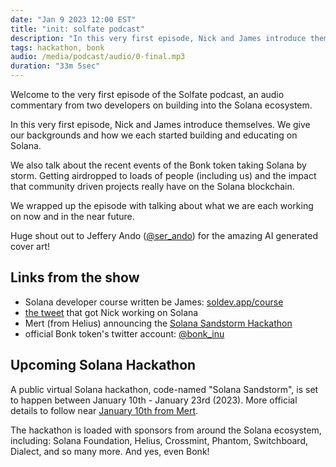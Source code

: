 ```yaml
---
date: "Jan 9 2023 12:00 EST"
title: "init: solfate podcast"
description: "In this very first episode, Nick and James introduce themselves. They give their backgrounds and how each of them started building and educating on Solana."
tags: hackathon, bonk
audio: /media/podcast/audio/0-final.mp3
duration: "33m 5sec"
---
```


Welcome to the very first episode of the Solfate podcast, an audio commentary from two developers on building into the Solana ecosystem.

In this very first episode, Nick and James introduce themselves. We give our backgrounds and how we each started building and educating on Solana.

We also talk about the recent events of the Bonk token taking Solana by storm. Getting airdropped to loads of people (including us) and the impact that community driven projects really have on the Solana blockchain.

We wrapped up the episode with talking about what we are each working on now and in the near future.

Huge shout out to Jeffery Ando ([@ser_ando](https://twitter.com/ser_ando)) for the amazing AI generated cover art!

## Links from the show

- Solana developer course written be James: [soldev.app/course](https://soldev.app/course)
- [the tweet](https://twitter.com/therealchaseeb/status/1545523240789053440) that got Nick working on Solana
- Mert (from Helius) announcing the [Solana Sandstorm Hackathon](https://twitter.com/0xMert_/status/1610766858751287299)
- official Bonk token's twitter account: [@bonk_inu](https://twitter.com/bonk_inu)

## Upcoming Solana Hackathon

A public virtual Solana hackathon, code-named "Solana Sandstorm", is set to happen between January 10th - January 23rd (2023). More official details to follow near [January 10th from Mert](https://twitter.com/0xMert_/status/1610852698051559424).

The hackathon is loaded with sponsors from around the Solana ecosystem, including: Solana Foundation, Helius, Crossmint, Phantom, Switchboard, Dialect, and so many more. And yes, even Bonk!
